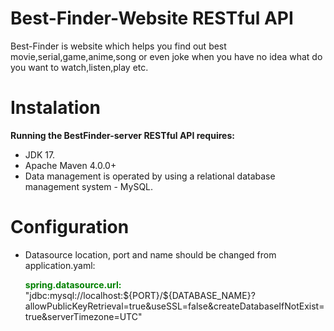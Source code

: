 # Best-Finder-Website RESTful API
 Best-Finder is website which helps you find out best movie,serial,game,anime,song or even joke when you have no idea what do you want to watch,listen,play etc.
 # Instalation
 <strong>Running the BestFinder-server RESTful API requires:</strong>
 -  JDK 17.
 -  Apache Maven 4.0.0+
 -  Data management is operated by using a relational database management system - MySQL.
  # Configuration
 - Datasource location, port and name should be changed from application.yaml:
   <p>
      <strong style="color: green">spring.datasource.url:</strong> "jdbc:mysql://localhost:${PORT}/${DATABASE_NAME}? 
     allowPublicKeyRetrieval=true&useSSL=false&createDatabaseIfNotExist=true&serverTimezone=UTC"
   </p>


   
   
 
 
